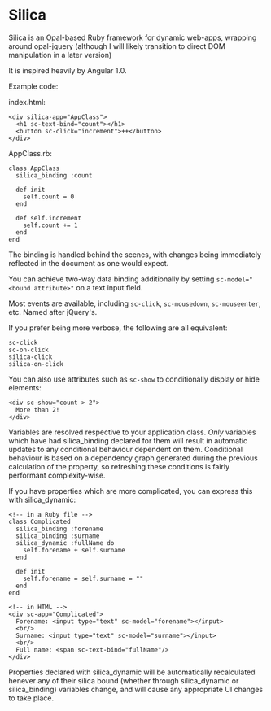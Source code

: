 # Silica
Silica is an Opal-based Ruby framework for dynamic web-apps, wrapping around opal-jquery (although I will likely transition to direct DOM manipulation in a later version)

It is inspired heavily by Angular 1.0.

Example code:

index.html:
```
<div silica-app="AppClass">
  <h1 sc-text-bind="count"></h1>
  <button sc-click="increment">++</button>
</div>
```

AppClass.rb:
```
class AppClass
  silica_binding :count
   
  def init
    self.count = 0
  end
  
  def self.increment
    self.count += 1
  end
end
```

The binding is handled behind the scenes, with changes being immediately reflected in the document as one would expect.

You can achieve two-way data binding additionally by setting `sc-model="<bound attribute>"` on a text input field.
  
Most events are available, including `sc-click`, `sc-mousedown`, `sc-mouseenter`, etc. Named after jQuery's.

If you prefer being more verbose, the following are all equivalent:

```
sc-click
sc-on-click
silica-click
silica-on-click
```

You can also use attributes such as `sc-show` to conditionally display or hide elements:

```
<div sc-show="count > 2">
  More than 2!
</div>
```

Variables are resolved respective to your application class. *Only* variables which have had silica_binding declared for them will result in automatic updates to any conditional behaviour dependent on them. Conditional behaviour is based on a dependency graph generated during the previous calculation of the property, so refreshing these conditions is fairly performant complexity-wise.

If you have properties which are more complicated, you can express this with silica_dynamic:

```
<!-- in a Ruby file -->
class Complicated
  silica_binding :forename
  silica_binding :surname
  silica_dynamic :fullName do
    self.forename + self.surname
  end

  def init
    self.forename = self.surname = ""
  end
end

<!-- in HTML -->
<div sc-app="Complicated">
  Forename: <input type="text" sc-model="forename"></input>
  <br/>
  Surname: <input type="text" sc-model="surname"></input>
  <br/>
  Full name: <span sc-text-bind="fullName"/>
</div>
```

Properties declared with silica_dynamic will be automatically recalculated henever any of their silica bound (whether through silica_dynamic or silica_binding) variables change, and will cause any appropriate UI changes to take place.
